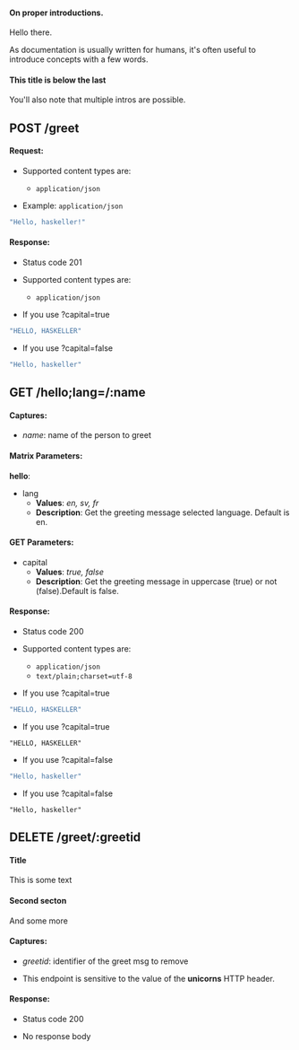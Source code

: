 #### On proper introductions.

Hello there.

As documentation is usually written for humans, it's often useful to introduce concepts with a few words.

#### This title is below the last

You'll also note that multiple intros are possible.

## POST /greet

#### Request:

- Supported content types are:

    - `application/json`

- Example: `application/json`

```javascript
"Hello, haskeller!"
```

#### Response:

- Status code 201

- Supported content types are:

    - `application/json`

- If you use ?capital=true

```javascript
"HELLO, HASKELLER"
```

- If you use ?capital=false

```javascript
"Hello, haskeller"
```

## GET /hello;lang=<value>/:name

#### Captures:

- *name*: name of the person to greet

#### Matrix Parameters:

**hello**:

- lang
     - **Values**: *en, sv, fr*
     - **Description**: Get the greeting message selected language. Default is en.



#### GET Parameters:

- capital
     - **Values**: *true, false*
     - **Description**: Get the greeting message in uppercase (true) or not (false).Default is false.


#### Response:

- Status code 200

- Supported content types are:

    - `application/json`
    - `text/plain;charset=utf-8`

- If you use ?capital=true

```javascript
"HELLO, HASKELLER"
```

- If you use ?capital=true

```
"HELLO, HASKELLER"
```

- If you use ?capital=false

```javascript
"Hello, haskeller"
```

- If you use ?capital=false

```
"Hello, haskeller"
```

## DELETE /greet/:greetid

#### Title

This is some text

#### Second secton

And some more

#### Captures:

- *greetid*: identifier of the greet msg to remove


- This endpoint is sensitive to the value of the **unicorns** HTTP header.

#### Response:

- Status code 200

- No response body



